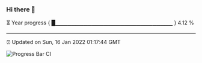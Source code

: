 ### Hi there 👋

⏳ Year progress { █▁▁▁▁▁▁▁▁▁▁▁▁▁▁▁▁▁▁▁▁▁▁▁▁▁▁▁▁▁ } 4.12 %

---

⏰ Updated on Sun, 16 Jan 2022 01:17:44 GMT

![Progress Bar CI](https://github.com/ZhaoGui/ZhaoGui/workflows/Progress%20Bar%20CI/badge.svg)
